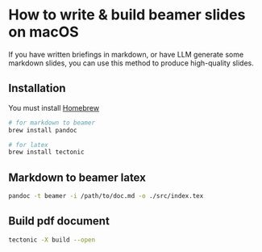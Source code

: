 # How to write & build beamer slides on macOS

If you have written briefings in markdown, or have LLM generate some markdown slides,
you can use this method to produce high-quality slides.

## Installation

You must install [Homebrew](https://brew.sh)

```sh
# for markdown to beamer
brew install pandoc

# for latex
brew install tectonic
```

## Markdown to beamer latex

```sh
pandoc -t beamer -i /path/to/doc.md -o ./src/index.tex
```

## Build pdf document

```sh
tectonic -X build --open
```
